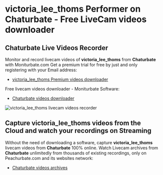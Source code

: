 # victoria_lee_thoms Performer on Chaturbate - Free LiveCam videos downloader

## Chaturbate Live Videos Recorder

Monitor and record livecam videos of **victoria_lee_thoms** from **Chaturbate** with Moniturbate.com
Get a premium trial for free by just and only registering with your Email address:
* [victoria_lee_thoms Premium videos downloader](https://moniturbate.com/request-demo-licence-key.html)

Free livecam videos downloader - Moniturbate Software:
* [Chaturbate videos downloader](https://moniturbate.com/moniturbate-download-software.html)

![victoria_lee_thoms livecam videos recorder](https://peachurnet.com/templates/moniturbate-software.png)


## Capture victoria_lee_thoms videos from the Cloud and watch your recordings on Streaming

Without the need of downloading a software, capture **victoria_lee_thoms** livecam videos from **Chaturbate** 100% online.
Watch Livecam archives from **Chaturbate** unlimitedly from thousands of existing recordings, only on Peachurbate.com and its websites network:
* [Chaturbate videos archives](https://peachurnet.com/)